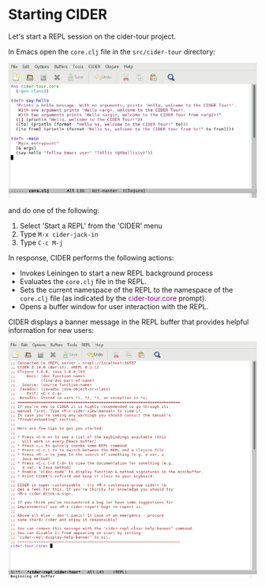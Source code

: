# Starting CIDER

Let's start a REPL session on the cider-tour project.

In Emacs open the `core.clj` file in the  `src/cider-tour` directory:

![Clojure source - core.clj](images/core_clj.jpg)

and do one of the following:

1. Select 'Start a REPL' from the 'CIDER' menu
2. Type `M-x cider-jack-in`
3. Type `C-c M-j`

In response, CIDER performs the following actions:

* Invokes Leiningen to start a new REPL background process
* Evaluates the `core.clj` file in the REPL.
* Sets the current namespace of the REPL to the namespace of the `core.clj` file (as indicated by the <span style="color:purple">cider-tour.core</span> prompt).
* Opens a buffer window for user interaction with the REPL.

CIDER displays a banner message in the REPL buffer that provides helpful information for new users:

![CIDER REPL Buffer Window](images/cider_start_repl.jpg)

